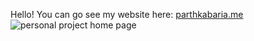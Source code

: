 Hello! You can go see my website here: [parthkabaria.me](https://parthkabaria.me)
![personal project home page](https://github.com/user-attachments/assets/3df40a0e-de5d-4887-aab6-550e5de8f3f5)
